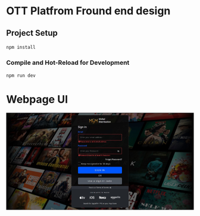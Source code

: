 # OTT Platfrom Fround end design
## Project Setup

```sh
npm install
```

### Compile and Hot-Reload for Development

```sh
npm run dev
```
# Webpage UI
<img src="https://github.com/Nitin-M-1/Vue-Responsive-Login-website/blob/master/project-information/img3.JPG"/>

<img hre="https://raw.githubusercontent.com/ShravaniMitkar/Vue-OTT-Platform/master/Project Information/img_1.png"/>
<img hre="https://raw.githubusercontent.com/ShravaniMitkar/Vue-OTT-Platform/master/Project Information/img_2.png"/>

<img hre="https://raw.githubusercontent.com/ShravaniMitkar/Vue-OTT-Platform/master/Project Information/image"/>
